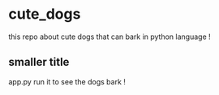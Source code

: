 # cute_dogs
this repo about cute dogs that can bark  in python language !


## smaller title
app.py  run it to see the dogs bark ! 